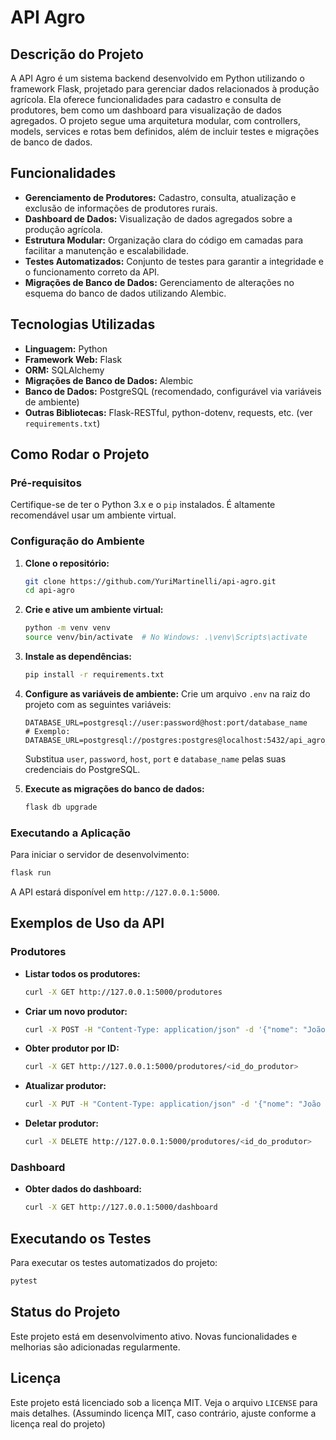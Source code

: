 # API Agro

## Descrição do Projeto

A API Agro é um sistema backend desenvolvido em Python utilizando o framework Flask, projetado para gerenciar dados relacionados à produção agrícola. Ela oferece funcionalidades para cadastro e consulta de produtores, bem como um dashboard para visualização de dados agregados. O projeto segue uma arquitetura modular, com controllers, models, services e rotas bem definidos, além de incluir testes e migrações de banco de dados.

## Funcionalidades

*   **Gerenciamento de Produtores:** Cadastro, consulta, atualização e exclusão de informações de produtores rurais.
*   **Dashboard de Dados:** Visualização de dados agregados sobre a produção agrícola.
*   **Estrutura Modular:** Organização clara do código em camadas para facilitar a manutenção e escalabilidade.
*   **Testes Automatizados:** Conjunto de testes para garantir a integridade e o funcionamento correto da API.
*   **Migrações de Banco de Dados:** Gerenciamento de alterações no esquema do banco de dados utilizando Alembic.

## Tecnologias Utilizadas

*   **Linguagem:** Python
*   **Framework Web:** Flask
*   **ORM:** SQLAlchemy
*   **Migrações de Banco de Dados:** Alembic
*   **Banco de Dados:** PostgreSQL (recomendado, configurável via variáveis de ambiente)
*   **Outras Bibliotecas:** Flask-RESTful, python-dotenv, requests, etc. (ver `requirements.txt`)

## Como Rodar o Projeto

### Pré-requisitos

Certifique-se de ter o Python 3.x e o `pip` instalados. É altamente recomendável usar um ambiente virtual.

### Configuração do Ambiente

1.  **Clone o repositório:**
    ```bash
    git clone https://github.com/YuriMartinelli/api-agro.git
    cd api-agro
    ```
2.  **Crie e ative um ambiente virtual:**
    ```bash
    python -m venv venv
    source venv/bin/activate  # No Windows: .\venv\Scripts\activate
    ```
3.  **Instale as dependências:**
    ```bash
    pip install -r requirements.txt
    ```
4.  **Configure as variáveis de ambiente:**
    Crie um arquivo `.env` na raiz do projeto com as seguintes variáveis:
    ```
    DATABASE_URL=postgresql://user:password@host:port/database_name
    # Exemplo: DATABASE_URL=postgresql://postgres:postgres@localhost:5432/api_agro_db
    ```
    Substitua `user`, `password`, `host`, `port` e `database_name` pelas suas credenciais do PostgreSQL.

5.  **Execute as migrações do banco de dados:**
    ```bash
    flask db upgrade
    ```

### Executando a Aplicação

Para iniciar o servidor de desenvolvimento:

```bash
flask run
```

A API estará disponível em `http://127.0.0.1:5000`.

## Exemplos de Uso da API

### Produtores

*   **Listar todos os produtores:**
    ```bash
    curl -X GET http://127.0.0.1:5000/produtores
    ```

*   **Criar um novo produtor:**
    ```bash
    curl -X POST -H "Content-Type: application/json" -d '{"nome": "João Silva", "cpf": "123.456.789-00", "fazenda": "Fazenda Esperança", "cidade": "São Paulo", "estado": "SP", "area_total_hectares": 1000, "area_agricultavel_hectares": 800, "area_vegetacao_hectares": 200}' http://127.0.0.1:5000/produtores
    ```

*   **Obter produtor por ID:**
    ```bash
    curl -X GET http://127.0.0.1:5000/produtores/<id_do_produtor>
    ```

*   **Atualizar produtor:**
    ```bash
    curl -X PUT -H "Content-Type: application/json" -d '{"nome": "João Silva Atualizado"}' http://127.0.0.1:5000/produtores/<id_do_produtor>
    ```

*   **Deletar produtor:**
    ```bash
    curl -X DELETE http://127.0.0.1:5000/produtores/<id_do_produtor>
    ```

### Dashboard

*   **Obter dados do dashboard:**
    ```bash
    curl -X GET http://127.0.0.1:5000/dashboard
    ```

## Executando os Testes

Para executar os testes automatizados do projeto:

```bash
pytest
```

## Status do Projeto

Este projeto está em desenvolvimento ativo. Novas funcionalidades e melhorias são adicionadas regularmente.

## Licença

Este projeto está licenciado sob a licença MIT. Veja o arquivo `LICENSE` para mais detalhes. (Assumindo licença MIT, caso contrário, ajuste conforme a licença real do projeto)

